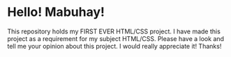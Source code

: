 # Hello! Mabuhay!
This repository holds my FIRST EVER HTML/CSS project. 
I have made this project as a requirement for my subject HTML/CSS. 
Please have a look and tell me your opinion about this project. I would really appreciate it!
Thanks!
###

